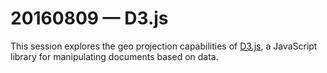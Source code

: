 # 20160809 &mdash; D3.js

This session explores the geo projection capabilities of [D3.js](https://d3js.org/), a JavaScript library for manipulating documents based on data.